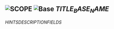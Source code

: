 ## ![$SCOPE$](.gitbook/assets/$SCOPE$.png) ![Base](.gitbook/assets/base.png) $TITLE_BASE_NAME$
$HINTS$$DESCRIPTION$$FIELDS$